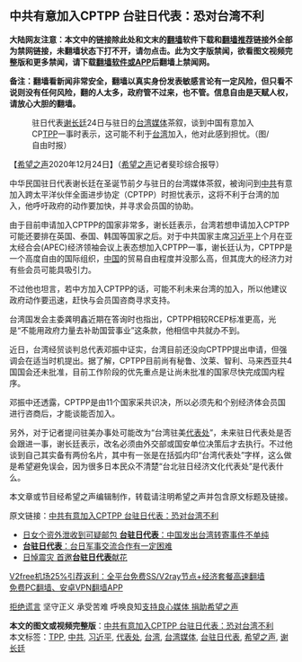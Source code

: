  <h2>中共有意加入CPTPP 台驻日代表：恐对台湾不利</h2> <p class="notice"><b>大陆网友注意：本文中的链接除此处和文末的<a href="https://github.com/bannedbook/fanqiang" >翻墙</a>软件下载和<a href="https://github.com/killgcd/justmysocks/blob/master/README.md">翻墙推荐</a>链接外全部为禁网链接，未翻墙状态下打不开，请勿点击。此为文字版禁闻，欲看图文视频完整版和更多禁闻，请下载<a href="https://github.com/bannedbook/fanqiang">翻墙软件或APP</a>后翻墙上禁闻网。</p><p>备注：翻墙看新闻非常安全，翻墙以真实身份发表敏感言论有一定风险，但只看不说则没有任何风险，翻的人太多，政府管不过来，也不管。信息自由是天赋人权，请放心大胆的翻墙。</b></p>  <div class="entry"> <figure><figcaption>驻日代表<a href="https://www.bannedbook.org/bnews/tag/%e8%b0%a2%e9%95%bf%e5%bb%b7/" class="st_tag internal_tag" rel="tag" title="标签 谢长廷 下的日志">谢长廷</a>24日与驻日的<a href="https://www.bannedbook.org/bnews/tag/%e5%8f%b0%e6%b9%be%e5%aa%92%e4%bd%93/" class="st_tag internal_tag" rel="tag" title="标签 台湾媒体 下的日志">台湾媒体</a>茶叙，谈到中国有意加入CP<a href="https://www.bannedbook.org/bnews/tag/tpp/" class="st_tag internal_tag" rel="tag" title="标签 TPP 下的日志">TPP</a>一事时表示，这可能不利于<a href="https://www.bannedbook.org/bnews/tag/%e5%8f%b0%e6%b9%be/" class="st_tag internal_tag" rel="tag" title="标签 台湾 下的日志">台湾</a>加入，他对此感到担忧。（图/自由时报）</figcaption></figure> <p>【<span class='wp_keywordlink_affiliate'><a href="https://www.soundofhope.org" title="希望之声" target="_blank">希望之声</a></span>2020年12月24日】（<a href="https://www.bannedbook.org/bnews/tag/%e5%b8%8c%e6%9c%9b%e4%b9%8b%e5%a3%b0/" class="st_tag internal_tag" rel="tag" title="标签 希望之声 下的日志">希望之声</a>记者斐珍综合报导）</p> <p>中华民国驻日代表谢长廷在圣诞节前夕与驻日的台湾媒体茶叙，被询问到<a href="https://www.bannedbook.org/bnews/tag/%e4%b8%ad%e5%85%b1/" class="st_tag internal_tag" rel="tag" title="标签 中共 下的日志">中共</a>有意加入跨太平洋伙伴全面进步协定（CPTPP）时担忧表示，这将不利于台湾的加入，他呼吁政府的动作要加快，并寻求会员国的协助。</p> <p>由于目前申请加入CPTPP的国家非常多，谢长廷表示，台湾若想申请加入CPTPP可能还要排在英国、泰国、韩国等国家之后。对于中共国家主席<a href="https://www.bannedbook.org/bnews/tag/%e4%b9%a0%e8%bf%91%e5%b9%b3/" class="st_tag internal_tag" rel="tag" title="标签 习近平 下的日志">习近平</a>上个月在亚太经合会(APEC)经济领袖会议上表态想加入CPTPP一事，谢长廷认为，CPTPP是一个高度自由的国际组织，<span class='wp_keywordlink_affiliate'><a href="https://www.bannedbook.org/" title="中国" target="_blank">中国</a></span>的贸易自由程度并没那么高，但其庞大的经济力对有些会员可能具吸引力。</p>  <p>不过他也坦言，若中方加入CPTPP的话，可能不利未来台湾的加入，所以他建议政府动作要迅速，赶快与会员国咨商寻求支持。</p> <p>台湾国发会主委龚明鑫近期在答询时也指出，CPTPP相较RCEP标准更高，光是“不能用政府力量去补助国营事业”这条款，他相信中共就办不到。</p> <p>近日，台湾经贸谈判总代表邓振中证实，台湾目前还没向CPTPP提出申请，但强调会在适当时机提出。据了解，CPTPP目前尚有秘鲁、汶莱、智利、马来西亚共4国国会还未批准，目前工作阶段的优先重点是让尚未批准的国家尽快完成国内程序。</p>  <p>邓振中还透露，CPTPP是由11个国家采共识决，所以必须先和个别经济体会员国进行咨商后，才能谈能否加入。</p> <p>另外，对于记者提问驻美办事处可能改为“台湾驻美<a href="https://www.bannedbook.org/bnews/tag/%E4%BB%A3%E8%A1%A8%E5%A4%84/" class="st_tag internal_tag" rel="tag" title="标签 代表处 下的日志">代表处</a>”，未来驻日代表处是否会跟进一事，谢长廷表示，改名必须由外交部或国安单位决策后才去执行。不过他谈到自己其实备有两份名片，其中有一张是在括弧内印“台湾代表处”字样，这么做是希望避免误会，因为很多日本民众不清楚“台北驻日经济文化代表处”是代表什么。</p> <p>本文章或节目经希望之声编辑制作，转载请注明希望之声并包含原文标题及链接。</p>  <p>原文链接：<a class="src_link"  href="https://www.soundofhope.org/post/456982" target="_blank">中共有意加入CPTPP 台驻日代表：恐对台湾不利</a></p> <ul class='op-related-articles' title='相关阅读'> <li><a href='https://www.bannedbook.org/bnews/comments/20200508/1324601.html' target='_blank'>日女个资外泄收到可疑邮包 <b>台驻日代表</b>：中国发出台湾转寄事件不单纯</a></li> <li><a href='https://www.bannedbook.org/bnews/worldnews/20171103/850727.html' target='_blank'><b>台驻日代表</b>：台日军事交流合作有一定困难</a></li> <li><a href='https://www.bannedbook.org/bnews/worldnews/20130312/112049.html' target='_blank'>日悼震灾 首邀<b>台驻日代表</b>献花</a></li> </ul> <p class="texttj"> <a href="https://www.bannedbook.org/forum23/topic22702.html" target="_blank">V2free机场25%引荐返利：全平台免费SS/V2ray节点+经济套餐高速翻墙</a><br/> <a href="https://github.com/bannedbook/fanqiang/wiki/%E7%A6%81%E9%97%BB%E7%BD%91%E5%AE%89%E5%8D%93%E7%BF%BB%E5%A2%99%E6%96%B0%E9%97%BBAPP" target="_blank">免费PC翻墙、安卓VPN翻墙APP</a></p><p><span class='wp_keywordlink'><a href="https://www.bannedbook.org/forum2/topic1584.html" title="《拒绝谎言》" target="_blank">拒绝谎言</a></span> 坚守正义 承受苦难 呼唤良知<a href="/page/donate">支持良心媒体 捐助希望之声</a></p><a name='sharetosocial'></a>       <div><b>本文的图文或视频完整版</b>：<a href='https://www.bannedbook.org/bnews/comments/20201225/1454640.html'>中共有意加入CPTPP 台驻日代表：恐对台湾不利</a></div>  </div><!--END ENTRY--> <div class="postfooter"> <div>本文标签：<a href="https://www.bannedbook.org/bnews/tag/tpp/" rel="tag">TPP</a>, <a href="https://www.bannedbook.org/bnews/tag/%e4%b8%ad%e5%85%b1/" rel="tag">中共</a>, <a href="https://www.bannedbook.org/bnews/tag/%e4%b9%a0%e8%bf%91%e5%b9%b3/" rel="tag">习近平</a>, <a href="https://www.bannedbook.org/bnews/tag/%E4%BB%A3%E8%A1%A8%E5%A4%84/" rel="tag">代表处</a>, <a href="https://www.bannedbook.org/bnews/tag/%e5%8f%b0%e6%b9%be/" rel="tag">台湾</a>, <a href="https://www.bannedbook.org/bnews/tag/%e5%8f%b0%e6%b9%be%e5%aa%92%e4%bd%93/" rel="tag">台湾媒体</a>, <a href="https://www.bannedbook.org/bnews/tag/%E5%8F%B0%E9%A9%BB%E6%97%A5%E4%BB%A3%E8%A1%A8/" rel="tag">台驻日代表</a>, <a href="https://www.bannedbook.org/bnews/tag/%e5%b8%8c%e6%9c%9b%e4%b9%8b%e5%a3%b0/" rel="tag">希望之声</a>, <a href="https://www.bannedbook.org/bnews/tag/%e8%b0%a2%e9%95%bf%e5%bb%b7/" rel="tag">谢长廷</a></div>  </div><!--END POSTFOOTER--> 